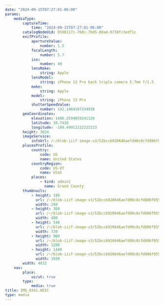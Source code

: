 ```yaml
---
date: "2024-09-15T07:27:01-06:00"
params:
    mediaType:
        captureTime:
            time: "2024-09-15T07:27:01-06:00"
        catalogNodeUid: 0198117c-760c-7bd5-80ad-6738fc3edf1c
        exifProfile:
            apertureValue:
                number: 1.5
            focalLength:
                number: 5.7
            iso:
                number: 40
            lensMake:
                string: Apple
            lensModel:
                string: iPhone 13 Pro back triple camera 5.7mm f/1.5
            make:
                string: Apple
            model:
                string: iPhone 13 Pro
            shutterSpeedValue:
                number: 142.1464107334938
        geoCoordinates:
            elevation: 1486.2594859241126
            latitude: 38.7438
            longitude: -109.49912222222223
        height: 3024
        imageService:
            infoUrl: /~/blob-iiif-image-v3/52bccb920646ae7d90c8cfd806f055d10afb0b3f17b56786407a0bd7f9d7e7a6/info.json
        placesProfile:
            country:
                code: US
                name: United States
            countryRegion:
                code: US-UT
                name: Utah
            places:
                - kind: admin2
                  name: Grand County
        thumbnails:
            - height: 180
              url: /~/blob-iiif-image-v3/52bccb920646ae7d90c8cfd806f055d10afb0b3f17b56786407a0bd7f9d7e7a6/full/240%2C180/0/default.jpg
              width: 240
            - height: 360
              url: /~/blob-iiif-image-v3/52bccb920646ae7d90c8cfd806f055d10afb0b3f17b56786407a0bd7f9d7e7a6/full/480%2C360/0/default.jpg
              width: 480
            - height: 540
              url: /~/blob-iiif-image-v3/52bccb920646ae7d90c8cfd806f055d10afb0b3f17b56786407a0bd7f9d7e7a6/full/720%2C540/0/default.jpg
              width: 720
            - height: 960
              url: /~/blob-iiif-image-v3/52bccb920646ae7d90c8cfd806f055d10afb0b3f17b56786407a0bd7f9d7e7a6/full/1280%2C960/0/default.jpg
              width: 1280
            - height: 1440
              url: /~/blob-iiif-image-v3/52bccb920646ae7d90c8cfd806f055d10afb0b3f17b56786407a0bd7f9d7e7a6/full/1920%2C1440/0/default.jpg
              width: 1920
        width: 4032
    nav:
        place:
            us/ut: true
        type:
            media: true
title: IMG_0341.HEIC
type: media
---
```

